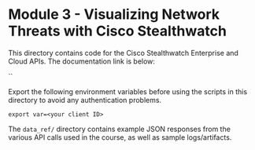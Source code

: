 # Module 3 - Visualizing Network Threats with Cisco Stealthwatch
This directory contains code for the Cisco Stealthwatch Enterprise and
Cloud APIs. The documentation link is below:

``

Export the following environment variables before using the scripts in
this directory to avoid any authentication problems.
```
export var=<your client ID>
```

The `data_ref/` directory contains example JSON responses from the
various API calls used in the course, as well as sample logs/artifacts.
